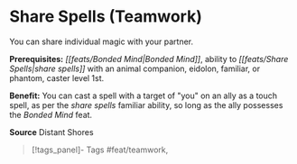 ﻿---
cssclass: [feats]

---
# Share Spells (Teamwork)

You can share individual magic with your partner.

**Prerequisites:** _[[feats/Bonded Mind|Bonded Mind]]_, ability to _[[feats/Share Spells|share spells]]_ with an animal companion, eidolon, familiar, or phantom, caster level 1st.

**Benefit:** You can cast a spell with a target of "you" on an ally as a touch spell, as per the _share spells_ familiar ability, so long as the ally possesses the _Bonded Mind_ feat.

**Source** Distant Shores
>[!tags_panel]- Tags
> #feat/teamwork, 